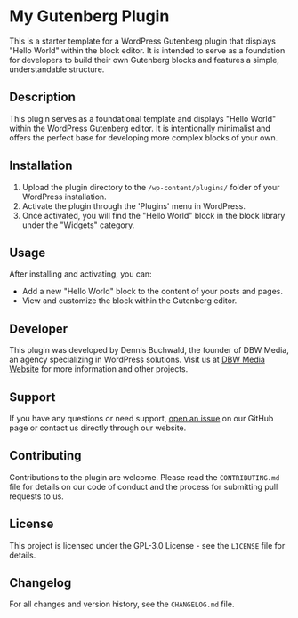 # My Gutenberg Plugin

This is a starter template for a WordPress Gutenberg plugin that displays "Hello World" within the block editor. It is intended to serve as a foundation for developers to build their own Gutenberg blocks and features a simple, understandable structure.

## Description

This plugin serves as a foundational template and displays "Hello World" within the WordPress Gutenberg editor. It is intentionally minimalist and offers the perfect base for developing more complex blocks of your own.

## Installation

1. Upload the plugin directory to the `/wp-content/plugins/` folder of your WordPress installation.
2. Activate the plugin through the 'Plugins' menu in WordPress.
3. Once activated, you will find the "Hello World" block in the block library under the "Widgets" category.

## Usage

After installing and activating, you can:

- Add a new "Hello World" block to the content of your posts and pages.
- View and customize the block within the Gutenberg editor.

## Developer

This plugin was developed by Dennis Buchwald, the founder of DBW Media, an agency specializing in WordPress solutions. Visit us at [DBW Media Website](https://dbwmedia.de) for more information and other projects.

## Support

If you have any questions or need support, [open an issue](https://github.com/dbwmedia/gutenberg-plugin-template/issues) on our GitHub page or contact us directly through our website.

## Contributing

Contributions to the plugin are welcome. Please read the `CONTRIBUTING.md` file for details on our code of conduct and the process for submitting pull requests to us.

## License

This project is licensed under the GPL-3.0 License - see the `LICENSE` file for details.

## Changelog

For all changes and version history, see the `CHANGELOG.md` file.
